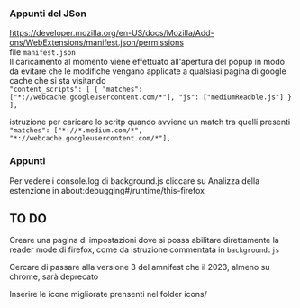 ### Appunti del JSon
https://developer.mozilla.org/en-US/docs/Mozilla/Add-ons/WebExtensions/manifest.json/permissions \
file `manifest.json` \
Il caricamento al momento viene effettuato all'apertura del popup in modo da evitare che le modifiche vengano applicate a qualsiasi pagina di google cache che si sta visitando \
`
  "content_scripts": [
    {
      "matches": ["*://webcache.googleusercontent.com/*"],
      "js": ["mediumReadble.js"]
    }
  ],
`

istruzione per caricare lo scritp quando avviene un match tra quelli presenti \
`"matches": ["*://*.medium.com/*", "*://webcache.googleusercontent.com/*"],`

### Appunti
Per vedere i console.log di background.js cliccare su Analizza della estenzione in about:debugging#/runtime/this-firefox

## TO DO
Creare una pagina di impostazioni dove si possa abilitare direttamente la reader mode di firefox, come da istruzione commentata in `background.js`

Cercare di passare alla versione 3 del amnifest che il 2023, almeno su chrome, sarà deprecato

Inserire le icone migliorate prensenti nel folder icons/